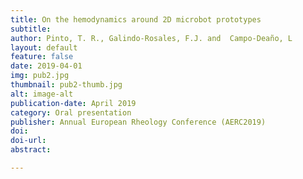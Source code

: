 ```yaml
---
title: On the hemodynamics around 2D microbot prototypes
subtitle:
author: Pinto, T. R., Galindo-Rosales, F.J. and  Campo-Deaño, L
layout: default
feature: false
date: 2019-04-01
img: pub2.jpg
thumbnail: pub2-thumb.jpg
alt: image-alt
publication-date: April 2019
category: Oral presentation
publisher: Annual European Rheology Conference (AERC2019)
doi:
doi-url:
abstract:

---
```

